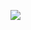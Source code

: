 ![](https://github-readme-stats.vercel.app/api/top-langs/?username=RohanSangle&theme=nightowl&hide_border=false&include_all_commits=true&count_private=true&layout=compact)
